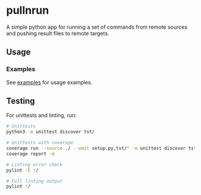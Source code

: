 # pullnrun

A simple python app for running a set of commands from remote sources and pushing result files to remote targets.

## Usage

### Examples

See [examples](./examples) for usage examples.

## Testing

For unittests and linting, run:

```bash
# Unittests
python3 -m unittest discover tst/

# Unittests with coverage
coverage run --source ./ --omit setup.py,tst/* -m unittest discover tst/
coverage report -m

# Linting error check
pylint -E */

# Full linting output
pylint */
```
